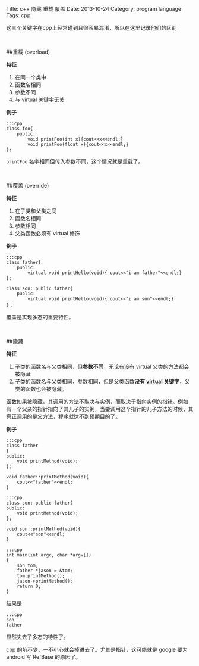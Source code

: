 Title: c++ 隐藏 重载 覆盖
Date: 2013-10-24
Category: program language
Tags: cpp

这三个关键字在cpp上经常碰到且很容易混淆，所以在这里记录他们的区别

<br/>

##重载 (overload)

**特征**

1. 在同一个类中
2. 函数名相同
3. 参数不同
4. 与 virtual 关键字无关

**例子**

    :::cpp
    class foo{
        public:
            void printFoo(int x){cout<<x<<endl;}
            void printFoo(float x){cout<<x<<endl;}
    };

`printFoo` 名字相同但传入参数不同，这个情况就是重载了。

<br/>

##覆盖 (override)

**特征**

1. 在子类和父类之间
2. 函数名相同
3. 参数相同
4. 父类函数必须有 virtual 修饰

**例子**

    :::cpp
    class father{
        public: 
            virtual void printHello(void){ cout<<"i am father"<<endl;}
    };

    class son: public father{
        public:
            virtual void printHello(void){ cout<<"i am son"<<endl;}
    }；

覆盖是实现多态的重要特性。

<br/>

##隐藏

**特征**

1. 子类的函数名与父类相同，但**参数不同**，无论有没有 virtual 父类的方法都会被隐藏
2. 子类的函数名与父类相同，参数相同，但是父类函数**没有 virtual 关键字**，父类的函数也会被隐藏。

函数如果被隐藏，其调用的方法不取决与实例，而取决于指向实例的指针。例如 有一个父亲的指针指向了其儿子的实例，当要调用这个指针的儿子方法的时候，其真正调用的是父方法，程序就达不到预期目的了。

**例子**

    :::cpp
    class father
    {
    public:
        void printMethod(void);
    };

    void father::printMethod(void){
        cout<<"father"<<endl;
    }

    :::cpp
    class son: public father{
    public:
        void printMethod(void);
    };

    void son::printMethod(void){
        cout<<"son"<<endl;
    }

    :::cpp
    int main(int argc, char *argv[])
    {
        son tom;
        father *jason = &tom;
        tom.printMethod();
        jason->printMethod();
        return 0;
    }

结果是

    :::cpp
    son
    father

显然失去了多态的特性了。

cpp 的坑不少，一不小心就会掉进去了。尤其是指针，这可能就是 google 要为android 写 RefBase 的原因了。
